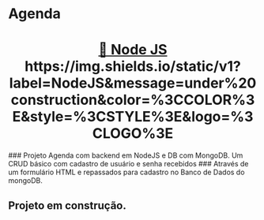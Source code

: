 # Agenda
<h1 align="center">
    <a href="https://pt-br.reactjs.org/">🔗 Node JS</a>
  https://img.shields.io/static/v1?label=NodeJS&message=under%20construction&color=%3CCOLOR%3E&style=%3CSTYLE%3E&logo=%3CLOGO%3E
</h1>
### Projeto Agenda com backend em NodeJS e DB com MongoDB. Um CRUD básico com cadastro de usuário e senha recebidos
### Através de um formulário HTML e repassados para cadastro no Banco de Dados do mongoDB.

## Projeto em construção.

